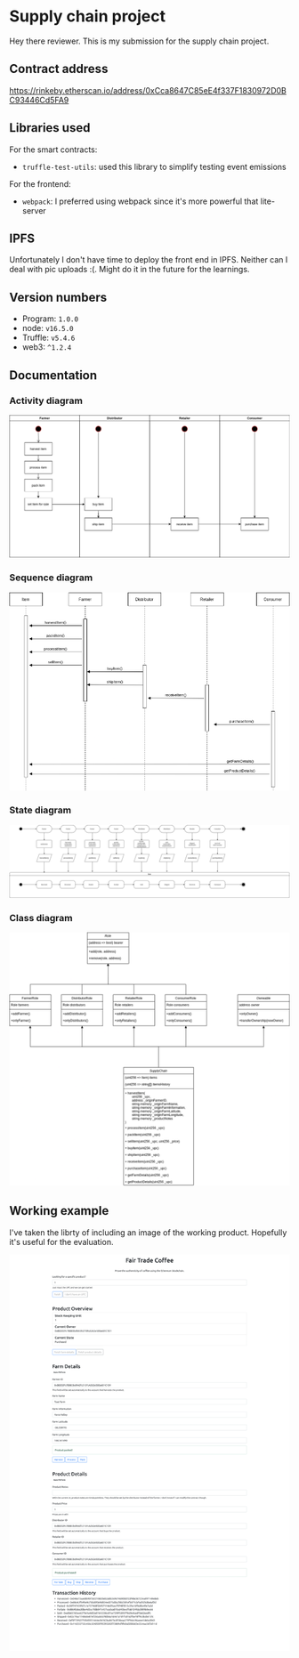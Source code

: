 # Supply chain project

Hey there reviewer. This is my submission for the supply chain project.

## Contract address
https://rinkeby.etherscan.io/address/0xCca8647C85eE4f337F1830972D0BC93446Cd5FA9

## Libraries used
For the smart contracts:
* `truffle-test-utils`: used this library to simplify testing event emissions

For the frontend:
* `webpack`: I preferred using webpack since it's more powerful that lite-server

## IPFS
Unfortunately I don't have time to deploy the front end in IPFS. Neither can I deal with pic uploads :(. Might do it in the future for the learnings.

## Version numbers

* Program: `1.0.0`
* node: `v16.5.0`
* Truffle: `v5.4.6`
* web3: `^1.2.4`

## Documentation
[activity]: ./images/Activity.png
[sequence]: ./images/Sequence.png
[state]: ./images/State.png
[class]: ./images/Class.png

### Activity diagram

![Activity][activity]

### Sequence diagram

![Sequence][sequence]

### State diagram

![State][state]

### Class diagram

![Class][class]



## Working example
I've taken the librty of including an image of the working product. Hopefully it's useful for the evaluation.

![Example](./images/WorkingExample.png)

